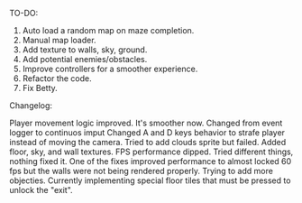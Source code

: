 TO-DO:
1. Auto load a random map on maze completion.
2. Manual map loader.
3. Add texture to walls, sky, ground.
4. Add potential enemies/obstacles.
5. Improve controllers for a smoother experience.
6. Refactor the code.
7. Fix Betty.



Changelog:

Player movement logic improved. It's smoother now. Changed from event logger to continuos imput
Changed A and D keys behavior to strafe player instead of moving the camera.
Tried to add clouds sprite but failed.
Added floor, sky, and wall textures. FPS performance dipped. Tried different things, nothing fixed it. One of the fixes improved performance to almost locked 60 fps but the walls were not being rendered properly.
Trying to add more objecties. Currently implementing special floor tiles that must be pressed to unlock the "exit".
